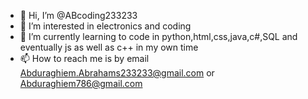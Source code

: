 - 👋 Hi, I’m @ABcoding233233
- 👀 I’m interested in electronics and coding
- 🌱 I’m currently learning to code in python,html,css,java,c#,SQL and eventually js as well as c++ in my own time
- 📫 How to reach me is by email Abduraghiem.Abrahams233233@gmail.com 
or Abduraghiem786@gmail.com


<!---
ABcoding233233/ABcoding233233 is a ✨ special ✨ repository because its `README.md` (this file) appears on your GitHub profile.
You can click the Preview link to take a look at your changes.
--->
